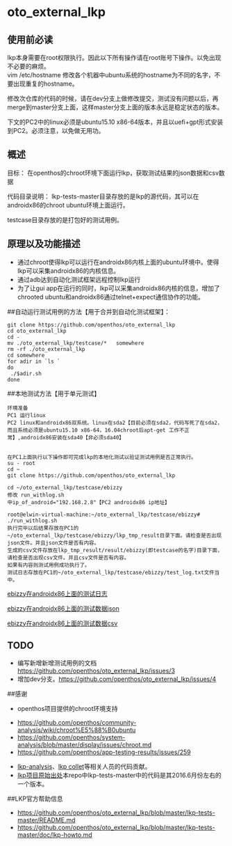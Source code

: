 # oto_external_lkp

## 使用前必读 
lkp本身需要在root权限执行。因此以下所有操作请在root账号下操作。以免出现不必要的麻烦。  
vim /etc/hostname
修改各个机器中ubuntu系统的hostname为不同的名字，不要出现重复的hostname。

修改次仓库的代码的时候，请在dev分支上做修改提交，测试没有问题以后，再merge到master分支上面，这样master分支上面的版本永远是稳定状态的版本。

下文的PC2中的linux必须是ubuntu15.10 x86-64版本，并且以uefi+gpt形式安装到PC2。必须注意，以免做无用功。
## 概述
目标： 在openthos的chroot环境下面运行lkp，获取测试结果的json数据和csv数据

代码目录说明：
lkp-tests-master目录存放的是lkp的源代码，其可以在androidx86的chroot ubuntu环境上面运行。 

testcase目录存放的是打包好的测试用例。
## 原理以及功能描述
- 通过chroot使得lkp可以运行在androidx86内核上面的ubuntu环境中。使得lkp可以采集androidx86的内核信息。
- 通过adb达到自动化测试框架远程控制lkp运行
- 为了让gui app在运行的同时，lkp可以采集androidx86内核的信息，增加了chrooted ubuntu和androidx86通过telnet+expect通信协作的功能。

##自动运行测试用例的方法【用于合并到自动化测试框架】：
```
git clone https://github.com/openthos/oto_external_lkp
cd oto_external_lkp
cd -
mv ./oto_external_lkp/testcase/*   somewhere
rm -rf ./oto_external_lkp
cd somewhere
for adir in `ls `
do
 ./$adir.sh
done
```

##本地测试方法【用于单元测试】
```
环境准备
PC1 运行linux 
PC2 linux和androidx86双系统。linux在sda2【目前必须在sda2，代码写死了在sda2，而且系统必须是ubuntu15.10 x86-64，16.04chroot后apt-get 工作不正常】,androidx86安装在sda40【非必须sda40】


在PC1上面执行以下操作即可完成lkp的本地化测试以验证测试用例是否正常执行。
su - root
cd ~
git clone https://github.com/openthos/oto_external_lkp

cd ~/oto_external_lkp/testcase/ebizzy
修改 run_withlog.sh
中ip_of_android="192.168.2.8"【PC2 androidx86 ip地址】

root@elwin-virtual-machine:~/oto_external_lkp/testcase/ebizzy# ./run_withlog.sh
执行完毕以后结果存放在PC1的~/oto_external_lkp/testcase/ebizzy/lkp_tmp_result目录下面。请检查是否出现json文件。并且json文件是否有内容。
生成的csv文件存放在lkp_tmp_result/result/ebizzy(即testcase的名字)目录下面，请检查是否出现csv文件。并且csv文件是否有内容。
如果有内容则测试用例成功执行了。
测试日志存放在PC1的~/oto_external_lkp/testcase/ebizzy/test_log.txt文件当中。
```

[ebizzy在androidx86上面的测试日志](https://github.com/openthos/oto_external_lkp/blob/master/testcase/ebizzy/test_log.txt) 

[ebizzy在androidx86上面的测试数据json](https://github.com/openthos/oto_external_lkp/tree/master/testcase/ebizzy/lkp_tmp_result) 

[ebizzy在androidx86上面的测试数据csv](https://github.com/openthos/oto_external_lkp/tree/master/testcase/ebizzy/lkp_tmp_result/)
## TODO
- 编写新增新增测试用例的文档 https://github.com/openthos/oto_external_lkp/issues/3
- 增加dev分支。https://github.com/openthos/oto_external_lkp/issues/4  

##感谢
- openthos项目提供的chroot环境支持
 + https://github.com/openthos/community-analysis/wiki/chroot%E5%88%B0ubuntu
 + https://github.com/openthos/system-analysis/blob/master/display/issues/chroot.md
 + https://github.com/openthos/app-testing-results/issues/259
- [lkp-analysis](https://github.com/openthos/lkp-analysis)、[lkp collet](https://github.com/openthos/lkp-analysis/tree/lkp_collect)等相关人员的代码贡献。
- [lkp项目原始出处](https://github.com/fengguang/lkp-tests)本repo中lkp-tests-master中的代码是其2016.6月份左右的一个版本。

##LKP官方帮助信息
- https://github.com/openthos/oto_external_lkp/blob/master/lkp-tests-master/README.md
- https://github.com/openthos/oto_external_lkp/blob/master/lkp-tests-master/doc/lkp-howto.md
